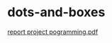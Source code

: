# dots-and-boxes
[report project pogramming.pdf](https://github.com/mariamgerges575/dots-and-boxes/files/9663432/report.project.pogramming.pdf)
